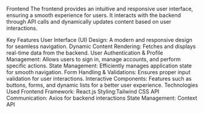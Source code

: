 Frontend
The frontend provides an intuitive and responsive user interface, ensuring a smooth experience for users. It interacts with the backend through API calls and dynamically updates content based on user interactions.

Key Features
User Interface (UI) Design: A modern and responsive design for seamless navigation.
Dynamic Content Rendering: Fetches and displays real-time data from the backend.
User Authentication & Profile Management: Allows users to sign in, manage accounts, and perform specific actions.
State Management: Efficiently manages application state for smooth navigation.
Form Handling & Validations: Ensures proper input validation for user interactions.
Interactive Components: Features such as buttons, forms, and dynamic lists for a better user experience.
Technologies Used
Frontend Framework:  React.js
Styling:Tailwind CSS
API Communication:  Axios for backend interactions
State Management:  Context API
